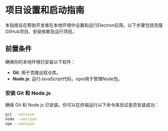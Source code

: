 # 项目设置和启动指南

本指南旨在帮助开发者在本地环境中设置和运行Electron应用。以下步骤包括克隆GitHub项目、安装依赖及运行项目。

## 前置条件

确保你的本地环境已安装以下软件：

- **Git**: 用于克隆远程仓库。
- **Node.js**: 运行JavaScript代码，npm用于管理Node包。

### 安装 Git 和 Node.js

确保 Git 和 Node.js 已安装。你可以在终端运行以下命令来验证是否安装成功：

```bash
git --version
node --version
npm --version
